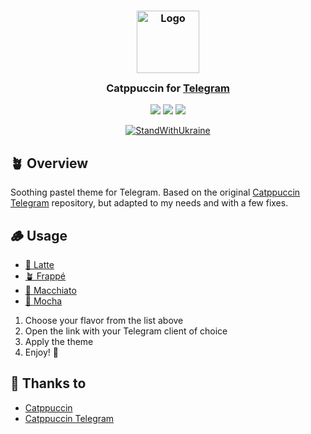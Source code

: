 <h3 align="center">
    <img src="https://raw.githubusercontent.com/catppuccin/catppuccin/main/assets/logos/exports/1544x1544_circle.png" width="100" alt="Logo"/><br/>
    <img src="https://raw.githubusercontent.com/catppuccin/catppuccin/main/assets/misc/transparent.png" height="30" width="0px"/>
    Catppuccin for <a href="https://telegram.org">Telegram</a>
    <img src="https://raw.githubusercontent.com/catppuccin/catppuccin/main/assets/misc/transparent.png" height="30" width="0px"/>
</h3>

<p align="center">
    <a href="https://github.com/pivoshenko/catppuccin-telegram/stargazers"><img src="https://img.shields.io/github/stars/pivoshenko/catppuccin-telegram?colorA=363a4f&colorB=b7bdf8&style=for-the-badge"></a>
    <a href="https://github.com/pivoshenko/catppuccin-telegram/issues"><img src="https://img.shields.io/github/issues/pivoshenko/catppuccin-telegram?colorA=363a4f&colorB=f5a97f&style=for-the-badge"></a>
    <a href="https://github.com/pivoshenko/catppuccin-telegram/contributors"><img src="https://img.shields.io/github/contributors/pivoshenko/catppuccin-telegram?colorA=363a4f&colorB=a6da95&style=for-the-badge"></a>
</p>

<p align="center">
  <a href="https://stand-with-ukraine.pp.ua">
    <img alt="StandWithUkraine" src="https://img.shields.io/badge/Support-Ukraine-FFC93C?style=for-the-badge&logoColor=cad3f5&labelColor=07689F">
  </a>
</p>

## 🪴 Overview

Soothing pastel theme for Telegram.
Based on the original [Catppuccin Telegram](https://github.com/catppuccin/telegram) repository, but adapted to my needs and with a few fixes.

## 🪵 Usage

* [🌻 Latte](https://t.me/addtheme/catppuccin_latte_pivoshenko)
* [🪴 Frappé](https://t.me/addtheme/catppuccin_frappe_pivoshenko)
* [🌺 Macchiato](https://t.me/addtheme/catppuccin_macchiato_pivoshenko)
* [🌿 Mocha](https://t.me/addtheme/catppuccin_mocha_pivoshenko)

1. Choose your flavor from the list above
2. Open the link with your Telegram client of choice
3. Apply the theme
4. Enjoy! 🎉

## 💝 Thanks to

- [Catppuccin](https://github.com/catppuccin)
- [Catppuccin Telegram](https://github.com/catppuccin/telegram)
